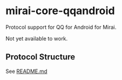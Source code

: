 # mirai-core-qqandroid

Protocol support for QQ for Android for Mirai.

Not yet available to work.

## Protocol Structure
See [README.md](src/commonMain/kotlin/net/mamoe/mirai/qqandroid/network/protocol/README.md)